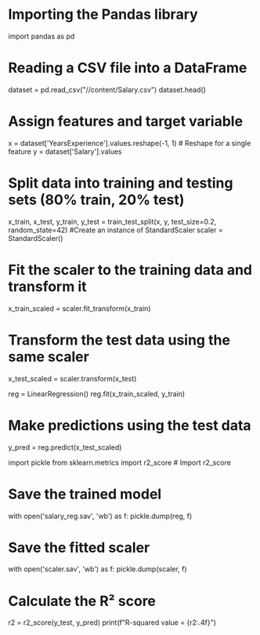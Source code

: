 # Importing the Pandas library
import pandas as pd

# Reading a CSV file into a DataFrame
dataset = pd.read_csv("//content/Salary.csv")
dataset.head()

# Assign features and target variable
x = dataset['YearsExperience'].values.reshape(-1, 1)  # Reshape for a single feature
y = dataset['Salary'].values
# Split data into training and testing sets (80% train, 20% test)
x_train, x_test, y_train, y_test = train_test_split(x, y, test_size=0.2, random_state=42)
 #Create an instance of StandardScaler
scaler = StandardScaler()
# Fit the scaler to the training data and transform it
x_train_scaled = scaler.fit_transform(x_train)
# Transform the test data using the same scaler
x_test_scaled = scaler.transform(x_test)

reg = LinearRegression()
reg.fit(x_train_scaled, y_train)

# Make predictions using the test data
y_pred = reg.predict(x_test_scaled)

import pickle
from sklearn.metrics import r2_score # Import r2_score

# Save the trained model
with open('salary_reg.sav', 'wb') as f:
    pickle.dump(reg, f)

# Save the fitted scaler
with open('scaler.sav', 'wb') as f:
    pickle.dump(scaler, f)


# Calculate the R² score
r2 = r2_score(y_test, y_pred)
print(f"R-squared value = {r2:.4f}")

